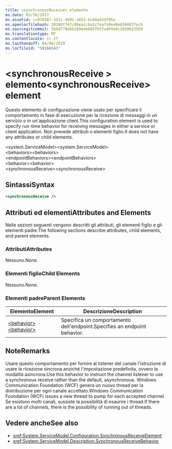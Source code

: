 ```yaml
---
title: <synchronousReceive> elemento
ms.date: 03/30/2017
ms.assetid: cc070387-3d11-4b02-a952-bc08ad2df05a
ms.openlocfilehash: 20390f747c8beaccba1cfea7a9ea0ed366037ecb
ms.sourcegitcommit: 5b6d778ebb269ee6684fb57ad69a8c28b06235b9
ms.translationtype: MT
ms.contentlocale: it-IT
ms.lasthandoff: 04/08/2019
ms.locfileid: "59166543"
---
```

# <a name="synchronousreceive-element"></a><span data-ttu-id="d492a-102">\<synchronousReceive > elemento</span><span class="sxs-lookup"><span data-stu-id="d492a-102">\<synchronousReceive> element</span></span>
<span data-ttu-id="d492a-103">Questo elemento di configurazione viene usato per specificare il comportamento in fase di esecuzione per la ricezione di messaggi in un servizio o in un'applicazione client.</span><span class="sxs-lookup"><span data-stu-id="d492a-103">This configuration element is used to specify run-time behavior for receiving messages in either a service or client application.</span></span> <span data-ttu-id="d492a-104">Non prevede attributi o elementi figlio.</span><span class="sxs-lookup"><span data-stu-id="d492a-104">It does not have any attributes or child elements.</span></span>  
  
 <span data-ttu-id="d492a-105">\<system.ServiceModel></span><span class="sxs-lookup"><span data-stu-id="d492a-105">\<system.ServiceModel></span></span>  
<span data-ttu-id="d492a-106">\<behaviors></span><span class="sxs-lookup"><span data-stu-id="d492a-106">\<behaviors></span></span>  
<span data-ttu-id="d492a-107">\<endpointBehaviors></span><span class="sxs-lookup"><span data-stu-id="d492a-107">\<endpointBehaviors></span></span>  
<span data-ttu-id="d492a-108">\<behavior></span><span class="sxs-lookup"><span data-stu-id="d492a-108">\<behavior></span></span>  
<span data-ttu-id="d492a-109">\<synchronousReceive></span><span class="sxs-lookup"><span data-stu-id="d492a-109">\<synchronousReceive></span></span>  
  
## <a name="syntax"></a><span data-ttu-id="d492a-110">Sintassi</span><span class="sxs-lookup"><span data-stu-id="d492a-110">Syntax</span></span>  
  
```xml  
<synchronousReceive />
```  
  
## <a name="attributes-and-elements"></a><span data-ttu-id="d492a-111">Attributi ed elementi</span><span class="sxs-lookup"><span data-stu-id="d492a-111">Attributes and Elements</span></span>  
 <span data-ttu-id="d492a-112">Nelle sezioni seguenti vengono descritti gli attributi, gli elementi figlio e gli elementi padre.</span><span class="sxs-lookup"><span data-stu-id="d492a-112">The following sections describe attributes, child elements, and parent elements.</span></span>  
  
### <a name="attributes"></a><span data-ttu-id="d492a-113">Attributi</span><span class="sxs-lookup"><span data-stu-id="d492a-113">Attributes</span></span>  
 <span data-ttu-id="d492a-114">Nessuno.</span><span class="sxs-lookup"><span data-stu-id="d492a-114">None.</span></span>  
  
### <a name="child-elements"></a><span data-ttu-id="d492a-115">Elementi figlio</span><span class="sxs-lookup"><span data-stu-id="d492a-115">Child Elements</span></span>  
 <span data-ttu-id="d492a-116">Nessuno.</span><span class="sxs-lookup"><span data-stu-id="d492a-116">None.</span></span>  
  
### <a name="parent-elements"></a><span data-ttu-id="d492a-117">Elementi padre</span><span class="sxs-lookup"><span data-stu-id="d492a-117">Parent Elements</span></span>  
  
|<span data-ttu-id="d492a-118">Elemento</span><span class="sxs-lookup"><span data-stu-id="d492a-118">Element</span></span>|<span data-ttu-id="d492a-119">Descrizione</span><span class="sxs-lookup"><span data-stu-id="d492a-119">Description</span></span>|  
|-------------|-----------------|  
|[<span data-ttu-id="d492a-120">\<behavior></span><span class="sxs-lookup"><span data-stu-id="d492a-120">\<behavior></span></span>](../../../../../docs/framework/configure-apps/file-schema/wcf/behavior-of-endpointbehaviors.md)|<span data-ttu-id="d492a-121">Specifica un comportamento dell'endpoint.</span><span class="sxs-lookup"><span data-stu-id="d492a-121">Specifies an endpoint behavior.</span></span>|  
  
## <a name="remarks"></a><span data-ttu-id="d492a-122">Note</span><span class="sxs-lookup"><span data-stu-id="d492a-122">Remarks</span></span>  
 <span data-ttu-id="d492a-123">Usare questo comportamento per fornire al listener del canale l'istruzione di usare la ricezione sincrona anziché l'impostazione predefinita, ovvero la modalità asincrona.</span><span class="sxs-lookup"><span data-stu-id="d492a-123">Use this behavior to instruct the channel listener to use a synchronous receive rather than the default, asynchronous.</span></span> <span data-ttu-id="d492a-124">Windows Communication Foundation (WCF) genera un nuovo thread per la distribuzione per ogni canale accettato.</span><span class="sxs-lookup"><span data-stu-id="d492a-124">Windows Communication Foundation (WCF) issues a new thread to pump for each accepted channel.</span></span> <span data-ttu-id="d492a-125">Se esistono molti canali, sussiste la possibilità di esaurire i thread.</span><span class="sxs-lookup"><span data-stu-id="d492a-125">If there are a lot of channels, there is the possibility of running out of threads.</span></span>  
  
## <a name="see-also"></a><span data-ttu-id="d492a-126">Vedere anche</span><span class="sxs-lookup"><span data-stu-id="d492a-126">See also</span></span>

- <xref:System.ServiceModel.Configuration.SynchronousReceiveElement>
- <xref:System.ServiceModel.Description.SynchronousReceiveBehavior>
